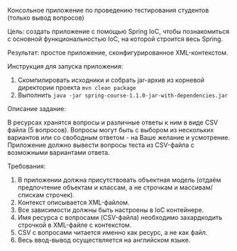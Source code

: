 Консольное приложение по проведению тестирования студентов (только вывод вопросов)

Цель: создать приложение с помощью Spring IoC, чтобы познакомиться с основной функциональностью IoC, на которой строится весь Spring.

Результат: простое приложение, сконфигурированное XML-контекстом.

Инструкция для запуска приложения:

1. Скомпилировать исходники и собрать jar-архив из корневой директории проекта `mvn clean package`
2. Выполнить `java -jar spring-course-1.1.0-jar-with-dependencies.jar`

Описание задание:

В ресурсах хранятся вопросы и различные ответы к ним в виде CSV файла (5 вопросов).
Вопросы могут быть с выбором из нескольких вариантов или со свободным ответом - на Ваше желание и усмотрение.
Приложение должно вывести вопросы теста из CSV-файла с возможными вариантами ответа.

Требования:

1. В приложении должна присутствовать объектная модель (отдаём предпочтение объектам и классам, а не строчкам и массивам/спискам строчек). 
2. Контекст описывается XML-файлом. 
3. Все зависимости должны быть настроены в IoC контейнере. 
4. Имя ресурса с вопросами (CSV-файла) необходимо захардкодить строчкой в XML-файле с контекстом. 
5. CSV с вопросами читается именно как ресурс, а не как файл. 
6. Весь ввод-вывод осуществляется на английском языке.